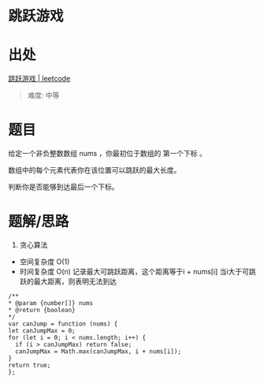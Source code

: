 # 跳跃游戏

# 出处

[跳跃游戏 | leetcode](https://leetcode-cn.com/problems/jump-game/)

> 难度: 中等

# 题目

给定一个非负整数数组 nums ，你最初位于数组的 第一个下标 。

数组中的每个元素代表你在该位置可以跳跃的最大长度。

判断你是否能够到达最后一个下标。

# 题解/思路

1. 贪心算法

- 空间复杂度 O(1)
- 时间复杂度 O(n)
记录最大可跳跃距离，这个距离等于i + nums[i]
当i大于可跳跃的最大距离，则表明无法到达
```
/**
* @param {number[]} nums
* @return {boolean}
*/
var canJump = function (nums) {
let canJumpMax = 0;
for (let i = 0; i < nums.length; i++) {
  if (i > canJumpMax) return false;
  canJumpMax = Math.max(canJumpMax, i + nums[i]);
}
return true;
};
```
